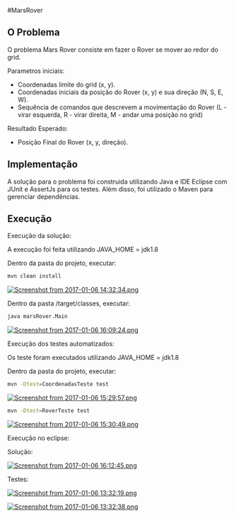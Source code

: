 #MarsRover


O Problema
-------------

  
  O problema Mars Rover consiste em fazer o Rover se mover ao redor do grid. 
  
  Parametros iniciais:
  
  
* Coordenadas limite do grid (x, y).
* Coordenadas iniciais da posição do Rover (x, y) e sua direção (N, S, E, W).
* Sequência de comandos que descrevem a movimentação do Rover (L - virar esquerda, R - virar direita, M - andar uma posição no grid)
      
Resultado Esperado:

* Posição Final do Rover (x, y, direção).
    
Implementação
---------------

A solução para o problema foi construida utilizando Java e IDE Eclipse com JUnit e AssertJs para os testes. Além disso, foi utilizado o Maven para gerenciar dependências.

Execução
------------
Execução da solução:

A execução foi feita utilizando JAVA_HOME = jdk1.8

Dentro da pasta do projeto, executar:
 ```bash
mvn clean install
```
[![Screenshot from 2017-01-06 14:32:34.png](https://s28.postimg.org/a0thly3nx/Screenshot_from_2017_01_06_14_32_34.png)](https://postimg.org/image/adkvs4lxl/)

Dentro da pasta /target/classes, executar:
```bash
java marsRover.Main
```
[![Screenshot from 2017-01-06 16:09:24.png](https://s28.postimg.org/8vqigd8rx/Screenshot_from_2017_01_06_16_09_24.png)](https://postimg.org/image/mcngz8j3d/)

Execução dos testes automatizados:

Os teste foram executados utilizando JAVA_HOME = jdk1.8

Dentro da pasta do projeto, executar:
  ```bash
mvn -Dtest=CoordenadasTeste test

```

[![Screenshot from 2017-01-06 15:29:57.png](https://s24.postimg.org/6s2obpc5h/Screenshot_from_2017_01_06_15_29_57.png)](https://postimg.org/image/jjgui7lxd/)

  ```bash
mvn -Dtest=RoverTeste test
```
[![Screenshot from 2017-01-06 15:30:49.png](https://s28.postimg.org/fs44mvojx/Screenshot_from_2017_01_06_15_30_49.png)](https://postimg.org/image/3q8qsqfbd/)

Execução no eclipse:

Solução:

[![Screenshot from 2017-01-06 16:12:45.png](https://s27.postimg.org/4zishsowj/Screenshot_from_2017_01_06_16_12_45.png)](https://postimg.org/image/y1x2kmb67/)


Testes:

[![Screenshot from 2017-01-06 13:32:19.png](https://s28.postimg.org/ncjm2e5dp/Screenshot_from_2017_01_06_13_32_19.png)](https://postimg.org/image/a8e1ppdbt/)

[![Screenshot from 2017-01-06 13:32:38.png](https://s28.postimg.org/w7zc0svgt/Screenshot_from_2017_01_06_13_32_38.png)](https://postimg.org/image/ehxnfrhvt/)
